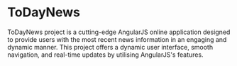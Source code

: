 # ToDayNews
ToDayNews project is a cutting-edge AngularJS online application designed to provide users with the most recent news information in an engaging and dynamic manner. This project offers a dynamic user interface, smooth navigation, and real-time updates by utilising AngularJS's features.
